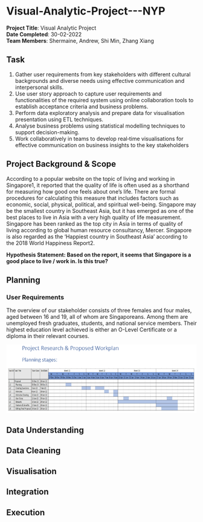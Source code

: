 # Visual-Analytic-Project---NYP

**Project Title**: Visual Analytic Project<br/>
**Date Completed**: 30-02-2022<br/>
**Team Members**: Shermaine, Andrew, Shi Min, Zhang Xiang<br/>


## Task

1. Gather user requirements from key stakeholders with different cultural backgrounds and diverse needs using effective communication and interpersonal skills.
2. Use user story approach to capture user requirements and functionalities of the required system using online collaboration tools to establish acceptance criteria and business problems.
3. Perform data exploratory analysis and prepare data for visualisation presentation using ETL techniques.
4. Analyse business problems using statistical modelling techniques to support decision-making.
5. Work collaboratively in teams to develop real‐time visualisations for effective communication on business insights to the key stakeholders

## Project Background & Scope
According to a popular website on the topic of living and working in Singapore1, it reported that the quality of life is often used as a shorthand for measuring how good one feels about one’s life. There are formal procedures for calculating this measure that includes factors such as economic, social, physical, political, and spiritual well-being. Singapore may be the smallest country in Southeast Asia, but it has emerged as one of the best places to live in Asia with a very high quality of life measurement.
Singapore has been ranked as the top city in Asia in terms of quality of living according to global human resource consultancy, Mercer. Singapore is also regarded as the ‘Happiest country in Southeast Asia’ according to the 2018 World Happiness Report2.

**Hypothesis Statement: Based on the report, it seems that Singapore is a good place to live / work in. Is this true?**

## Planning

### User Requirements
The overview of our stakeholder consists of three females and four males, aged between 16 and 19, all of whom are Singaporeans. Among them are unemployed fresh graduates, students, and national service members. Their highest education level achieved is either an O-Level Certificate or a diploma in their relevant courses.


![](Images/image.png)

## Data Understanding

## Data Cleaning

## Visualisation

## Integration

## Execution
